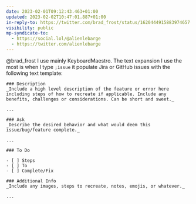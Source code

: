 ```yaml
---
date: 2023-02-01T09:12:43.463+01:00
updated: 2023-02-02T10:47:01.887+01:00
in-reply-to: https://twitter.com/brad_frost/status/1620444915883974657
visibility: public
mp-syndicate-to:
  - https://social.lol/@alienlebarge
  - https://twitter.com/alienlebarge
---
```

@brad_frost I use mainly KeyboardMaestro. The text expansion I use the most is when I type `;issue` it populate Jira or GitHub issues with the following text template:

```
### Description
_Include a high level description of the feature or error here including steps of how to recreate if applicable. Include any benefits, challenges or considerations. Can be short and sweet._

...

### Ask
_Describe the desired behavior and what would deem this issue/bug/feature complete._

...

### To Do

- [ ] Steps
- [ ] To
- [ ] Complete/Fix

### Additional Info
_Include any images, steps to recreate, notes, emojis, or whatever._

...
```

